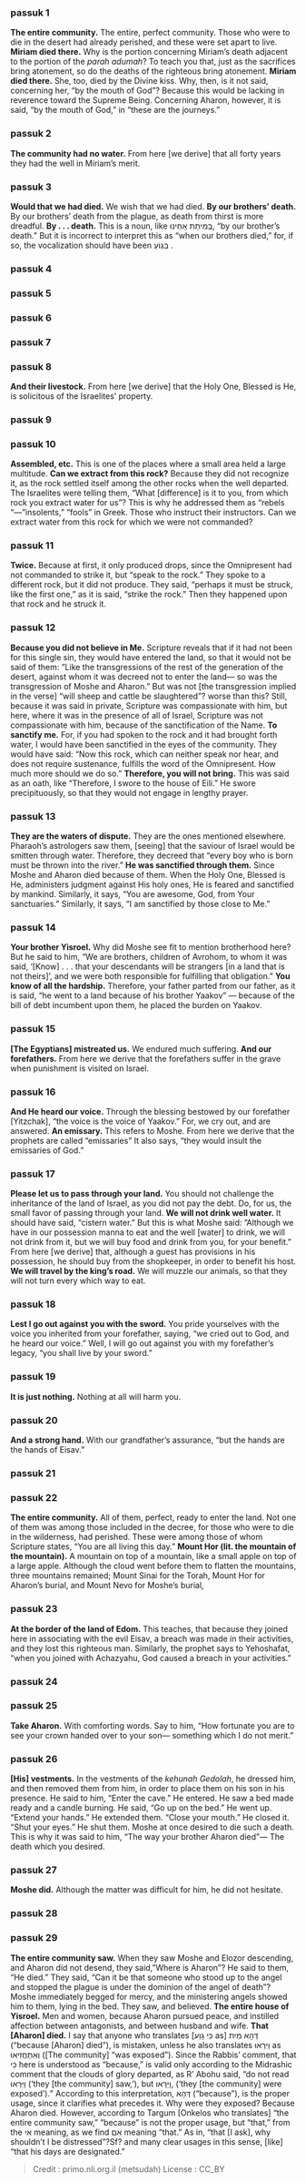 
### passuk 1
<b>The entire community.</b> The entire, perfect community. <i data-commentator="Siftei Chakhamim" data-label="⚬"></i>Those who were to die in the desert had already perished, and these were set apart to live. 
<b>Miriam died there.</b> <i data-commentator="Siftei Chakhamim" data-label="⚬"></i>Why is the portion concerning Miriam’s death adjacent to the portion of the <i>parah adumah</i>? To teach you that, <i data-commentator="Siftei Chakhamim" data-label="⚬"></i>just as the sacrifices bring atonement, <i data-commentator="Siftei Chakhamim" data-label="⚬"></i>so do the deaths of the righteous bring atonement. 
<b>Miriam died there.</b> She, too, died <i data-commentator="Siftei Chakhamim" data-label="⚬"></i>by the Divine kiss. <i data-commentator="Siftei Chakhamim" data-label="⚬"></i>Why, then, is it not said, concerning her, “by the mouth of God”? Because this would be lacking in reverence toward the Supreme Being. Concerning Aharon, however, it is said, “by the mouth of God,” in “these are the journeys.” 

### passuk 2
<b>The community had no water.</b> From here [we derive] that all forty years they had <i data-commentator="Siftei Chakhamim" data-label="⚬"></i>the well in Miriam’s merit. 

### passuk 3
<b>Would that we had died.</b> <i data-commentator="Siftei Chakhamim" data-label="⚬"></i>We wish that we had died.
<b>By our brothers’ death.</b> <i data-commentator="Siftei Chakhamim" data-label="⚬"></i>By our brothers’ death from the plague, as death from thirst is more dreadful. 
<b>By . . . death.</b> This is a noun, like בְּמִיתַת אַחֵינוּ, “by our brother’s death.” But it is incorrect to interpret this as “when our brothers died,” for, if so, the vocalization should have been בִּגְו‍ֹעַ . 

### passuk 4

### passuk 5

### passuk 6

### passuk 7

### passuk 8
<b>And their livestock.</b> <i data-commentator="Siftei Chakhamim" data-label="⚬"></i>From here [we derive] that the Holy One, Blessed is He, is solicitous of the Israelites’ property. 

### passuk 9

### passuk 10
<b>Assembled, etc.</b> This is one of the places <i data-commentator="Siftei Chakhamim" data-label="⚬"></i>where a small area held a large multitude. 
<b>Can we extract from this rock?</b> <i data-commentator="Siftei Chakhamim" data-label="⚬"></i>Because they did not recognize it, as the rock settled itself among the other rocks when the well departed. The Israelites were telling them, “What [difference] is it to you, from which rock you extract water for us”? This is why he addressed them as “rebels “—”insolents,” “fools” in Greek. Those who instruct their instructors. Can we extract water from this rock for which we were not commanded? 

### passuk 11
<b>Twice.</b> <i data-commentator="Siftei Chakhamim" data-label="⚬"></i>Because at first, it only produced drops, since the Omnipresent had not commanded to strike it, but “speak to the rock.” They spoke to a different rock, but it did not produce. They said, “perhaps it must be struck, like the first one,” as it is said, “strike the rock.” Then they happened upon that rock and he struck it. 

### passuk 12
<b>Because you did not believe in Me.</b> <i data-commentator="Siftei Chakhamim" data-label="⚬"></i>Scripture reveals that <i data-commentator="Siftei Chakhamim" data-label="⚬"></i>if it had not been for this single sin, they would have entered the land, so that it would not be said of them: <i data-commentator="Siftei Chakhamim" data-label="⚬"></i>”Like the transgressions of the rest of the generation of the desert, against whom it was decreed not to enter the land— so was the transgression of Moshe and Aharon.” But <i data-commentator="Siftei Chakhamim" data-label="⚬"></i>was not [the transgression implied in the verse] “will sheep and cattle be slaughtered”? worse than this? Still, because it was said in private, Scripture was compassionate with him, but here, where it was in the presence of all of Israel, Scripture was not compassionate with him, because of the sanctification of the Name. 
<b>To sanctify me.</b> For, if you had spoken to the rock and it had brought forth water, I would have been sanctified in the eyes of the community. They would have said: “Now this rock, which can neither speak nor hear, and does not require sustenance, fulfills the word of the Omnipresent. How much more should we do so.” 
<b>Therefore, you will not bring.</b> This was said as an oath, like “Therefore, I swore to the house of Eili.” <i data-commentator="Siftei Chakhamim" data-label="⚬"></i>He swore precipituously, so that they would not engage in lengthy prayer. 

### passuk 13
<b>They are the waters of dispute.</b> They are the ones mentioned elsewhere. Pharaoh’s astrologers saw them, [seeing] that the saviour of Israel would be smitten through water. Therefore, they decreed that “every boy who is born must be thrown into the river.” 
<b>He was sanctified through them.</b> Since Moshe and Aharon died because of them. When the Holy One, Blessed is He, administers judgment against His holy ones, He is feared and sanctified by mankind. Similarly, it says, “You are awesome, God, from Your sanctuaries.” Similarly, it says, “I am sanctified by those close to Me.” 

### passuk 14
<b>Your brother Yisroel.</b> Why did Moshe see fit to mention brotherhood here? But he said to him, “We are brothers, children of Avrohom, to whom it was said, ‘[Know] . . . that your descendants will be strangers [in a land that is not theirs]’, and we were both responsible for fulfilling that obligation.” 
<b>You know of all the hardship.</b> Therefore, your father parted from our father, as it is said, “he went to a land because of his brother Yaakov” — <i data-commentator="Siftei Chakhamim" data-label="⚬"></i>because of the bill of debt incumbent upon them, he placed the burden on Yaakov. 

### passuk 15
<b>[The Egyptians] mistreated us.</b> <i data-commentator="Siftei Chakhamim" data-label="⚬"></i>We endured much suffering.
<b>And our forefathers.</b> From here we derive <i data-commentator="Siftei Chakhamim" data-label="⚬"></i>that the forefathers suffer in the grave when punishment is visited on Israel.

### passuk 16
<b>And He heard our voice.</b> <i data-commentator="Siftei Chakhamim" data-label="⚬"></i>Through the blessing bestowed by our forefather [Yitzchak], “the voice is the voice of Yaakov.” For, we cry out, and are answered. 
<b>An emissary.</b> <i data-commentator="Siftei Chakhamim" data-label="⚬"></i>This refers to Moshe. From here we derive that the prophets are called “emissaries” It also says, “they would insult the emissaries of God.” 

### passuk 17
<b>Please let us to pass through your land.</b> <i data-commentator="Siftei Chakhamim" data-label="⚬"></i>You should not challenge the inheritance of the land of Israel, as you did not pay the debt. Do, for us, the small favor of passing through your land. 
<b>We will not drink well water.</b> It should have said, “cistern water.” But this is what Moshe said: <i data-commentator="Siftei Chakhamim" data-label="⚬"></i>”Although we have in our possession manna to eat and the well [water] to drink, we will not drink from it, but we will buy food and drink from you, for your benefit.” From here [we derive] that, although a guest has provisions in his possession, he should buy from the shopkeeper, in order to benefit his host. 
<b>We will travel by the king’s road.</b> <i data-commentator="Siftei Chakhamim" data-label="⚬"></i>We will muzzle our animals, so that they will not turn every which way to eat. 

### passuk 18
<b>Lest I go out against you with the sword.</b> You pride yourselves with the voice you inherited from your forefather, saying, “we cried out to God, and he heard our voice.” Well, I will go out against you <i data-commentator="Siftei Chakhamim" data-label="⚬"></i>with my forefather’s legacy, “you shall live by your sword.” 

### passuk 19
<b>It is just nothing.</b> Nothing at all will harm you.

### passuk 20
<b>And a strong hand.</b> <i data-commentator="Siftei Chakhamim" data-label="⚬"></i>With our grandfather’s assurance, “but the hands are the hands of Eisav.” 

### passuk 21

### passuk 22
<b>The entire community.</b> <i data-commentator="Siftei Chakhamim" data-label="⚬"></i>All of them, perfect, ready to enter the land. Not one of them was among those included in the decree, for those who were to die in the wilderness, had perished. These were among those of whom Scripture states, “You are all living this day.” 
<b>Mount Hor (lit. the mountain of the mountain).</b> A mountain on top of a mountain, like a small apple on top of a large apple. Although the cloud went before them to flatten the mountains, three mountains remained; Mount Sinai for the Torah, Mount Hor for Aharon’s burial, and Mount Nevo for Moshe’s burial, 

### passuk 23
<b>At the border of the land of Edom.</b> This teaches, that because they joined here in associating with the evil Eisav, a breach was made in their activities, and they lost this righteous man. Similarly, the prophet says to Yehoshafat, “when you joined with Achazyahu, God caused a breach in your activities.” 

### passuk 24

### passuk 25
<b>Take Aharon.</b> With comforting words. Say to him, “How fortunate you are to see your crown handed over to your son— something which I do not merit.” 

### passuk 26
<b>[His] vestments.</b> <i data-commentator="Siftei Chakhamim" data-label="⚬"></i>In the vestments of the <i>kehunah Gedolah</i>, <i data-commentator="Siftei Chakhamim" data-label="⚬"></i>he dressed him, and then removed them from him, in order to place them on his son in his presence. <i data-commentator="Siftei Chakhamim" data-label="⚬"></i>He said to him, “Enter the cave.” He entered. He saw a bed made ready and a candle burning. He said, “Go up on the bed.” He went up. “Extend your hands.” He extended them. “Close your mouth.” He closed it. “Shut your eyes.” He shut them. Moshe at once desired to die such a death. This is why it was said to him, “The way your brother Aharon died”— The death which you desired. 

### passuk 27
<b>Moshe did.</b> <i data-commentator="Siftei Chakhamim" data-label="⚬"></i>Although the matter was difficult for him, he did not hesitate. 

### passuk 28

### passuk 29
<b>The entire community saw.</b> <i data-commentator="Siftei Chakhamim" data-label="⚬"></i>When they saw Moshe and Elozor descending, and Aharon did not desend, they said,”Where is Aharon”? He said to them, “He died.” They said, “Can it be that someone who stood up to the angel and stopped the plague is under the dominion of the angel of death”? Moshe immediately begged for mercy, and the ministering angels showed him to them, lying in the bed. They saw, and believed. 
<b>The entire house of Yisroel.</b> Men and women, <i data-commentator="Siftei Chakhamim" data-label="⚬"></i>because Aharon pursued peace, and instilled affection between antagonists, and between husband and wife. 
<b>That [Aharon] died.</b> I say that anyone who translates [כִּי גָוַע as] דְּהָא מִית (“because [Aharon] died”), is mistaken, unless he also translates וַיִּרְאוּ as וְאִתְחֲזִיאוּ ([The community] “was exposed”). Since the Rabbis’ comment, that כִּי here is understood as “because,” is valid only according to the Midrashic comment that the clouds of glory departed, as R’ Abohu said, “do not read וַיִּרְאוּ (‘they [the community] saw,’), but וַיֵּרָאוּ, (‘they [the community] were exposed’).” According to this interpretation, דְּהָא (“because”), is the proper usage, since it clarifies what precedes it. Why were they exposed? Because Aharon died. However, according to Targum [Onkelos who translates] “the entire community saw,” “because” is not the proper usage, but “that,” from the אִי meaning, as we find אִם meaning “that.” As in, “that [I ask], why shouldn’t I be distressed”?Sf? and many clear usages in this sense, [like] “that his days are designated.” 

>Credit : primo.nli.org.il (metsudah)
>License : CC_BY